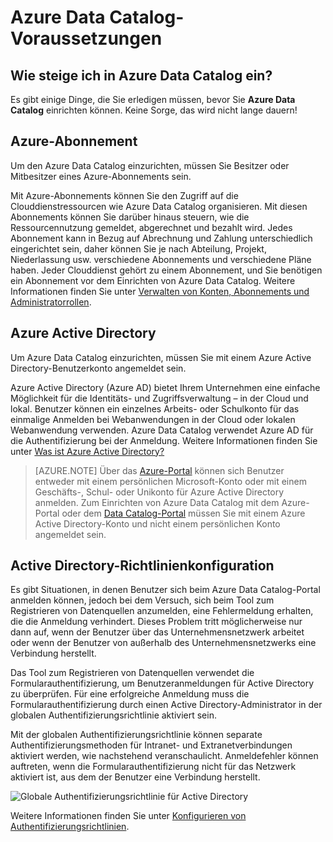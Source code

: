 <properties
   pageTitle="Voraussetzungen für Azure Data Catalog | Microsoft Azure"
   description="Voraussetzungen für Azure Data Catalog – was Sie für Ihre ersten Schritte mit Azure Data Catalog benötigen."
   services="data-catalog"
   documentationCenter=""
   authors="steelanddata"
   manager="NA"
   editor=""
   tags=""/>
<tags
   ms.service="data-catalog"
   ms.devlang="NA"
   ms.topic="article"
   ms.tgt_pltfrm="NA"
   ms.workload="data-catalog"
   ms.date="09/21/2016"
   ms.author="maroche"/>

# Azure Data Catalog-Voraussetzungen

## Wie steige ich in Azure Data Catalog ein?

Es gibt einige Dinge, die Sie erledigen müssen, bevor Sie **Azure Data Catalog** einrichten können. Keine Sorge, das wird nicht lange dauern!

## Azure-Abonnement
Um den Azure Data Catalog einzurichten, müssen Sie Besitzer oder Mitbesitzer eines Azure-Abonnements sein.

Mit Azure-Abonnements können Sie den Zugriff auf die Clouddienstressourcen wie Azure Data Catalog organisieren. Mit diesen Abonnements können Sie darüber hinaus steuern, wie die Ressourcennutzung gemeldet, abgerechnet und bezahlt wird. Jedes Abonnement kann in Bezug auf Abrechnung und Zahlung unterschiedlich eingerichtet sein, daher können Sie je nach Abteilung, Projekt, Niederlassung usw. verschiedene Abonnements und verschiedene Pläne haben. Jeder Clouddienst gehört zu einem Abonnement, und Sie benötigen ein Abonnement vor dem Einrichten von Azure Data Catalog. Weitere Informationen finden Sie unter [Verwalten von Konten, Abonnements und Administratorrollen](../active-directory/active-directory-assign-admin-roles.md).

## Azure Active Directory
Um Azure Data Catalog einzurichten, müssen Sie mit einem Azure Active Directory-Benutzerkonto angemeldet sein.

Azure Active Directory (Azure AD) bietet Ihrem Unternehmen eine einfache Möglichkeit für die Identitäts- und Zugriffsverwaltung – in der Cloud und lokal. Benutzer können ein einzelnes Arbeits- oder Schulkonto für das einmalige Anmelden bei Webanwendungen in der Cloud oder lokalen Webanwendung verwenden. Azure Data Catalog verwendet Azure AD für die Authentifizierung bei der Anmeldung. Weitere Informationen finden Sie unter [Was ist Azure Active Directory?](../active-directory/active-directory-whatis.md)

> [AZURE.NOTE] Über das [Azure-Portal](http://portal.azure.com/) können sich Benutzer entweder mit einem persönlichen Microsoft-Konto oder mit einem Geschäfts-, Schul- oder Unikonto für Azure Active Directory anmelden. Zum Einrichten von Azure Data Catalog mit dem Azure-Portal oder dem [Data Catalog-Portal](http://www.azuredatacatalog.com) müssen Sie mit einem Azure Active Directory-Konto und nicht einem persönlichen Konto angemeldet sein.

## Active Directory-Richtlinienkonfiguration

Es gibt Situationen, in denen Benutzer sich beim Azure Data Catalog-Portal anmelden können, jedoch bei dem Versuch, sich beim Tool zum Registrieren von Datenquellen anzumelden, eine Fehlermeldung erhalten, die die Anmeldung verhindert. Dieses Problem tritt möglicherweise nur dann auf, wenn der Benutzer über das Unternehmensnetzwerk arbeitet oder wenn der Benutzer von außerhalb des Unternehmensnetzwerks eine Verbindung herstellt.

Das Tool zum Registrieren von Datenquellen verwendet die Formularauthentifizierung, um Benutzeranmeldungen für Active Directory zu überprüfen. Für eine erfolgreiche Anmeldung muss die Formularauthentifizierung durch einen Active Directory-Administrator in der globalen Authentifizierungsrichtlinie aktiviert sein.

Mit der globalen Authentifizierungsrichtlinie können separate Authentifizierungsmethoden für Intranet- und Extranetverbindungen aktiviert werden, wie nachstehend veranschaulicht. Anmeldefehler können auftreten, wenn die Formularauthentifizierung nicht für das Netzwerk aktiviert ist, aus dem der Benutzer eine Verbindung herstellt.

 ![Globale Authentifizierungsrichtlinie für Active Directory](./media/data-catalog-prerequisites/global-auth-policy.png)

Weitere Informationen finden Sie unter [Konfigurieren von Authentifizierungsrichtlinien](https://technet.microsoft.com/library/dn486781.aspx).

<!---HONumber=AcomDC_0921_2016-->